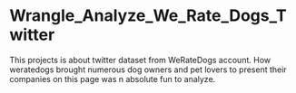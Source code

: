 # Wrangle_Analyze_We_Rate_Dogs_Twitter
This projects is about twitter dataset from WeRateDogs account. How weratedogs brought numerous dog owners and pet lovers to present their companies on this page was n absolute fun to analyze.
